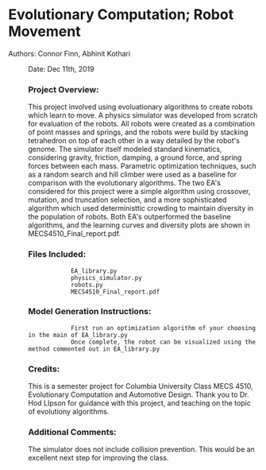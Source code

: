 # Evolutionary Computation; Robot Movement
Authors: Connor Finn, Abhinit Kothari <dir>
Date: Dec 11th, 2019

### Project Overview: 
  This project involved using evoluationary algorithms to create robots which learn to move. A physics simulator was developed from scratch for evaluation of the robots. All robots were created as a combination of point masses and springs, and the robots were build by stacking tetrahedron on top of each other in a way detailed by the robot's genome.  The simulator itself modeled standard kinematics, considering gravity, friction, damping, a ground force, and spring forces between each mass. Parametric optimization techniques, such as a random search and hill climber were used as a baseline for comparison with the evolutionary algorithms. The two EA's considered for this project were a simple algorithm using crossover, mutation, and truncation selection, and a more sophisticated algorithm which used deterministtic crowding to maintain diversity in the population of robots. Both EA's outperformed the baseline algorithms, and the learning curves and diversity plots are shown in 
MECS4510_Final_report.pdf.

### Files Included: 
                
                EA_library.py	
                physics_simulator.py	
                robots.py
                MECS4510_Final_report.pdf
               
                  
### Model Generation Instructions:

                First run an optimization algorithm of your choosing in the main of EA_library.py
                Once complete, the robot can be visualized using the method commented out in EA_library.py              
                
### Credits:  

This is a semester project for Columbia University Class MECS 4510, Evolutionary Computation and Automotive Design.
Thank you to Dr. Hod LIpson for guidance with this project, and teaching on the topic of evolutiony algorithms.

### Additional Comments:

The simulator does not include collision prevention. This would be an excellent next step for improving the class.
